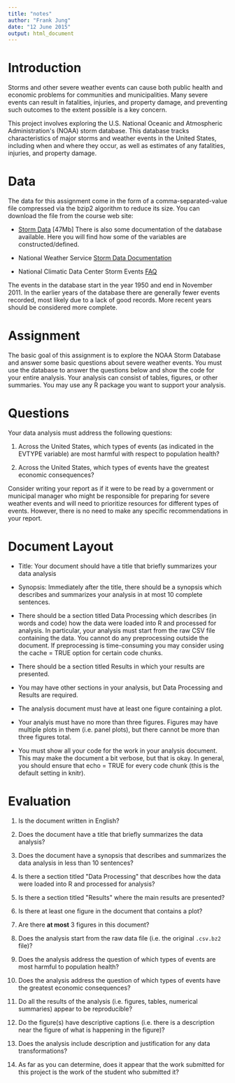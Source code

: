 ```yaml
---
title: "notes"
author: "Frank Jung"
date: "12 June 2015"
output: html_document
---
```


Introduction
============

Storms and other severe weather events can cause both public health and
economic problems for communities and municipalities. Many severe events can
result in fatalities, injuries, and property damage, and preventing such
outcomes to the extent possible is a key concern.

This project involves exploring the U.S. National Oceanic and Atmospheric
Administration's (NOAA) storm database. This database tracks characteristics of
major storms and weather events in the United States, including when and where
they occur, as well as estimates of any fatalities, injuries, and property
damage.

Data
====

The data for this assignment come in the form of a comma-separated-value file
compressed via the bzip2 algorithm to reduce its size. You can download the
file from the course web site:

* [Storm Data](https://d396qusza40orc.cloudfront.net/repdata%2Fdata%2FStormData.csv.bz2)
  [47Mb] There is also some documentation of the database available. Here you
  will find how some of the variables are constructed/defined.

* National Weather Service [Storm Data Documentation](https://d396qusza40orc.cloudfront.net/repdata%2Fpeer2_doc%2Fpd01016005curr.pdf)

* National Climatic Data Center Storm Events
  [FAQ](https://d396qusza40orc.cloudfront.net/repdata%2Fpeer2_doc%2FNCDC%20Storm%20Events-FAQ%20Page.pdf)

The events in the database start in the year 1950 and end in November 2011. In
the earlier years of the database there are generally fewer events recorded,
most likely due to a lack of good records. More recent years should be
considered more complete.

Assignment
==========

The basic goal of this assignment is to explore the NOAA Storm Database and
answer some basic questions about severe weather events. You must use the
database to answer the questions below and show the code for your entire
analysis. Your analysis can consist of tables, figures, or other summaries. You
may use any R package you want to support your analysis.

Questions
=========

Your data analysis must address the following questions:

1. Across the United States, which types of events (as indicated in the EVTYPE
   variable) are most harmful with respect to population health?

2. Across the United States, which types of events have the greatest economic
   consequences?

Consider writing your report as if it were to be read by a government or
municipal manager who might be responsible for preparing for severe weather
events and will need to prioritize resources for different types of events.
However, there is no need to make any specific recommendations in your report.

Document Layout
===============

* Title: Your document should have a title that briefly summarizes your data
  analysis

* Synopsis: Immediately after the title, there should be a synopsis which
  describes and summarizes your analysis in at most 10 complete sentences.

* There should be a section titled Data Processing which describes (in words
  and code) how the data were loaded into R and processed for analysis. In
  particular, your analysis must start from the raw CSV file containing the
  data. You cannot do any preprocessing outside the document. If preprocessing
  is time-consuming you may consider using the cache = TRUE option for certain
  code chunks.

* There should be a section titled Results in which your results are presented.

* You may have other sections in your analysis, but Data Processing and Results
  are required.

* The analysis document must have at least one figure containing a plot.

* Your analyis must have no more than three figures. Figures may have multiple
  plots in them (i.e. panel plots), but there cannot be more than three figures
  total.

* You must show all your code for the work in your analysis document. This may
  make the document a bit verbose, but that is okay. In general, you should
  ensure that echo = TRUE for every code chunk (this is the default setting in
  knitr).

Evaluation
==========

1. Is the document written in English?

2. Does the document have a title that briefly summarizes the data analysis?

3. Does the document have a synopsis that describes and summarizes the data
   analysis in less than 10 sentences?

4. Is there a section titled "Data Processing" that describes how the data were
   loaded into R and processed for analysis?

5. Is there a section titled "Results" where the main results are presented?

6. Is there at least one figure in the document that contains a plot?

7. Are there **at most** 3 figures in this document?

8. Does the analysis start from the raw data file (i.e. the original `.csv.bz2`
   file)?

9. Does the analysis address the question of which types of events are most
   harmful to population health?

10. Does the analysis address the question of which types of events have the
    greatest economic consequences?

11. Do all the results of the analysis (i.e. figures, tables, numerical
    summaries) appear to be reproducible?

12. Do the figure(s) have descriptive captions (i.e. there is a description
    near the figure of what is happening in the figure)?

13. Does the analysis include description and justification for any data
    transformations?

14. As far as you can determine, does it appear that the work submitted for
    this project is the work of the student who submitted it?

